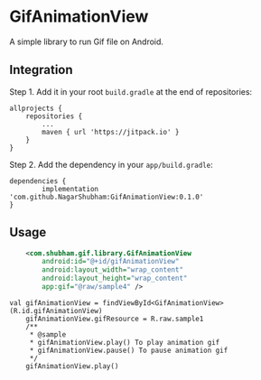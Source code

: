 # GifAnimationView
A simple library to run Gif file on Android.

## Integration
Step 1. Add it in your root `build.gradle` at the end of repositories:

	allprojects {
		repositories {
			...
			maven { url 'https://jitpack.io' }
		}
	}
Step 2. Add the dependency in your `app/build.gradle`:

	dependencies {
	        implementation 'com.github.NagarShubham:GifAnimationView:0.1.0'
	}
	
	
## Usage
```xml
    <com.shubham.gif.library.GifAnimationView
        android:id="@+id/gifAnimationView"
        android:layout_width="wrap_content"
        android:layout_height="wrap_content"
        app:gif="@raw/sample4" />
```
 	
	val gifAnimationView = findViewById<GifAnimationView>(R.id.gifAnimationView)
        gifAnimationView.gifResource = R.raw.sample1
        /**
         * @sample
         * gifAnimationView.play() To play animation gif
         * gifAnimationView.pause() To pause animation gif
         */
        gifAnimationView.play()
